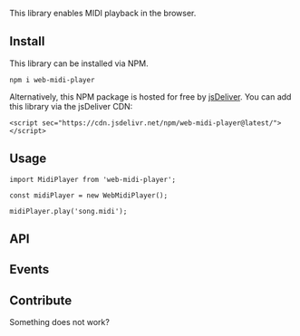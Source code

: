 This library enables MIDI playback in the browser.

## Install

This library can be installed via NPM.

```
npm i web-midi-player
```

Alternatively, this NPM package is hosted for free by [jsDeliver](https://www.jsdelivr.com/). You can add this library via the jsDeliver CDN:

```
<script sec="https://cdn.jsdelivr.net/npm/web-midi-player@latest/"></script>
```




## Usage

```
import MidiPlayer from 'web-midi-player';

const midiPlayer = new WebMidiPlayer();

midiPlayer.play('song.midi');
```

## API

## Events

## Contribute

Something does not work?
